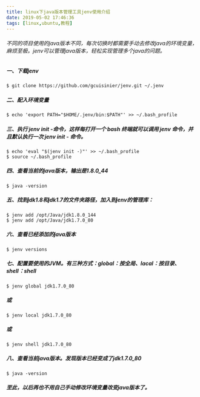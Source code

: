 ```yaml
---
title: linux下java版本管理工具jenv使用介绍
date: 2019-05-02 17:46:36
tags: [linux,ubuntu,教程]
---
```


###### 不同的项目使用的java版本不同，每次切换时都需要手动去修改java的环境变量，麻烦至极。jenv可以管理java版本，轻松实现管理多个java的问题。

##### 一、下载jenv
```
$ git clone https://github.com/gcuisinier/jenv.git ~/.jenv
```

##### 二、配入环境变量
```
$ echo 'export PATH="$HOME/.jenv/bin:$PATH"' >> ~/.bash_profile
```

##### 三、执行 jenv init -命令，这样每打开一个 bash 终端就可以调用 jenv 命令，并且默认执行一次 jenv init - 命令。
```
$ echo 'eval "$(jenv init -)"' >> ~/.bash_profile
$ source ~/.bash_profile
```

##### 四、查看当前的java版本，输出是1.8.0_44
```
$ java -version
```

##### 五、找到jdk1.8和jdk1.7的文件夹路径，加入到jenv的管理库：
```
$ jenv add /opt/Java/jdk1.8.0_144
$ jenv add /opt/Java/jdk1.7.0_80
```

##### 六、查看已经添加的java版本
```
$ jenv versions
```

##### 七、配置要使用的JVM。有三种方式：global：按全局、lacal：按目录、shell：shell
```
$ jenv global jdk1.7.0_80
```
##### 或
```
$ jenv local jdk1.7.0_80
```
##### 或
```
$ jenv shell jdk1.7.0_80
```
##### 八、查看当前java版本。发现版本已经变成了jdk1.7.0_80
```
$ java -version
```
##### 至此，以后再也不用自己手动修改环境变量改变java版本了。
